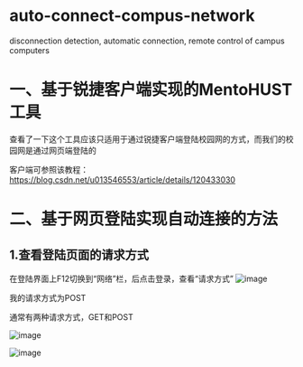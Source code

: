 # auto-connect-compus-network
disconnection detection, automatic connection, remote control of campus computers

# 一、基于锐捷客户端实现的MentoHUST工具

查看了一下这个工具应该只适用于通过锐捷客户端登陆校园网的方式，而我们的校园网是通过网页端登陆的

客户端可参照该教程：https://blog.csdn.net/u013546553/article/details/120433030

# 二、基于网页登陆实现自动连接的方法

## 1.查看登陆页面的请求方式

在登陆界面上F12切换到“网络”栏，后点击登录，查看“请求方式”
![image](https://github.com/carmen520/auto-connect-compus-network/assets/52569696/fd579633-4ec9-469a-9f95-f705be5d54ce)

我的请求方式为POST

通常有两种请求方式，GET和POST

























![image](https://github.com/carmen520/auto-connect-compus-network/assets/52569696/fcc71ef6-52b8-4d79-a6ca-d33ba90e3285)



















![image](https://github.com/carmen520/auto-connect-compus-network/assets/52569696/4506c5c9-fa58-4ff9-ba59-1bec7096903c)
